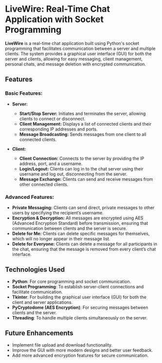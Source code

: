 
# LiveWire: Real-Time Chat Application with Socket Programming

**LiveWire** is a real-time chat application built using Python's socket programming that facilitates communication between a server and multiple clients. The system provides a graphical user interface (GUI) for both the server and clients, allowing for easy messaging, client management, personal chats, and message deletion with encrypted communication.

## Features

### Basic Features:
- **Server:**
  - **Start/Stop Server:** Initiates and terminates the server, allowing clients to connect or disconnect.
  - **Client Management:** Displays a list of connected clients and their corresponding IP addresses and ports.
  - **Message Broadcasting:** Sends messages from one client to all connected clients.
  
- **Client:**
  - **Client Connection:** Connects to the server by providing the IP address, port, and a username.
  - **Login/Logout:** Clients can log in to the chat server using their username and log out, disconnecting from the server.
  - **Message Exchange:** Clients can send and receive messages from other connected clients.
  
### Advanced Features:
- **Private Messaging:** Clients can send direct, private messages to other users by specifying the recipient’s username.
- **Encryption & Decryption:** All messages are encrypted using AES (Advanced Encryption Standard) before transmission, ensuring that communication between clients and the server is secure.
- **Delete for Me:** Clients can delete specific messages for themselves, which will no longer appear in their message list.
- **Delete for Everyone:** Clients can delete a message for all participants in the chat, ensuring that the message is removed from every client’s chat interface.

## Technologies Used
- **Python**: For core programming and socket communication.
- **Socket Programming**: To establish server-client connections and facilitate communication.
- **Tkinter**: For building the graphical user interface (GUI) for both the client and server applications.
- **PyCryptodome (AES Encryption)**: For securing messages between clients and the server.
- **Threading**: To handle multiple clients simultaneously on the server.


## Future Enhancements

- Implement file upload and download functionality.
- Improve the GUI with more modern designs and better user feedback.
- Add more advanced encryption features for secure communication.

